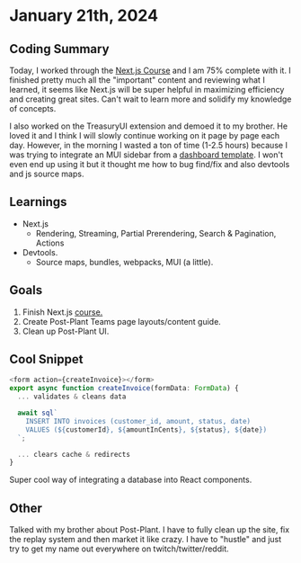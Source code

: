 # January 21th, 2024

## Coding Summary

Today, I worked through the [Next.js Course](https://nextjs.org/learn/dashboard-app) and I am 75% complete with it. I finished pretty much all the "important" content and reviewing what I learned, it seems like Next.js will be super helpful in maximizing efficiency and creating great sites. Can't wait to learn more and solidify my knowledge of concepts.

I also worked on the TreasuryUI extension and demoed it to my brother. He loved it and I think I will slowly continue working on it page by page each day. However, in the morning I wasted a ton of time (1-2.5 hours) because I was trying to integrate an MUI sidebar from a [dashboard template](https://github.com/minimal-ui-kit/material-kit-react). I won't even end up using it but it thought me how to bug find/fix and also devtools and js source maps.

## Learnings

- Next.js
  - Rendering, Streaming, Partial Prerendering, Search & Pagination, Actions
- Devtools.
  - Source maps, bundles, webpacks, MUI (a little).

## Goals

1. Finish Next.js [course.](https://nextjs.org/learn/dashboard-app)
2. Create Post-Plant Teams page layouts/content guide.
3. Clean up Post-Plant UI.

## Cool Snippet

```javascript
<form action={createInvoice}></form>
export async function createInvoice(formData: FormData) {
  ... validates & cleans data

  await sql`
    INSERT INTO invoices (customer_id, amount, status, date)
    VALUES (${customerId}, ${amountInCents}, ${status}, ${date})
  `;

  ... clears cache & redirects
}
```

Super cool way of integrating a database into React components.

## Other

Talked with my brother about Post-Plant. I have to fully clean up the site, fix the replay system and then market it like crazy. I have to "hustle" and just try to get my name out everywhere on twitch/twitter/reddit.
